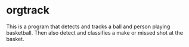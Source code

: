 # orgtrack

This is a program that detects and tracks a ball and person playing basketball.  Then also detect and classifies a make or missed shot at the basket.
